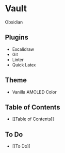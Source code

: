 # Vault

Obsidian
## Plugins
* Excalidraw
* Git
* Linter
* Quick Latex
## Theme
* Vanilla AMOLED Color
## Table of Contents
* [[Table of Contents]]
## To Do
* [[To Do]]